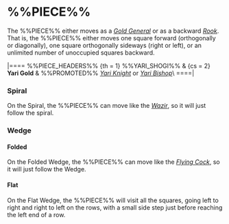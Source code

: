 # %%PIECE%%

The %%PIECE%% either moves as a [*Gold General*](gold_general.html)
or as a backward [*Rook*](rook.html). That is, the %%PIECE%% either
moves one square forward (orthogonally or diagonally), one square
orthogonally sideways (right or left), or an unlimited number of 
unoccupied squares backward.


|====
%%PIECE_HEADERS%%
  {th = 1}  %%YARI_SHOGI%%
& {cs = 2}  **Yari Gold**
&           %%PROMOTED%% [*Yari Knight*](yari_knight.html) or
                         [*Yari Bishop*](yari_bishop.html)\\
====|

### Spiral

On the Spiral, the %%PIECE%% can move like the [*Wazir*](wazir.html),
so it will just follow the spiral.

### Wedge

#### Folded

On the Folded Wedge, the %%PIECE%% can move like the
[*Flying Cock*](flying_cock.html),
so it will just follow the Wedge.

#### Flat

On the Flat Wedge, the %%PIECE%% will visit all the squares,
going left to right and right to left on the rows, with a small
side step just before reaching the left end of a row.

